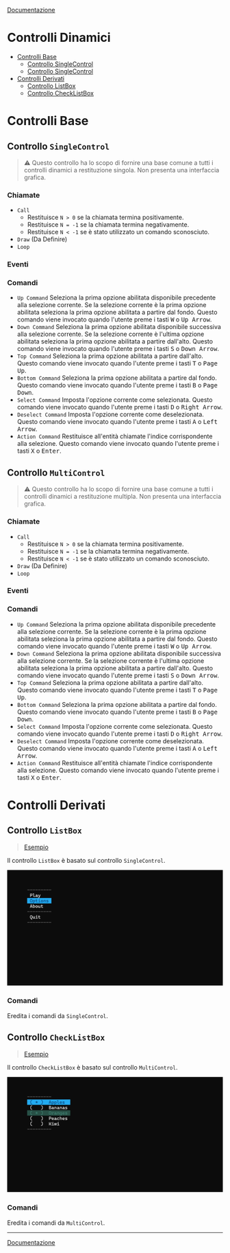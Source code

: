 [Documentazione](../DOCS.md)

# Controlli Dinamici

- [Controlli Base](#controlli-base)
    - [Controllo SingleControl](#controllo-singlecontrol)
    - [Controllo SingleControl](#controllo-multicontrol)
- [Controlli Derivati](#controlli-derivati)
    - [Controllo ListBox](#controllo-listbox)
    - [Controllo CheckListBox](#controllo-checklistbox)

# Controlli Base

## Controllo `SingleControl`

> ⚠️ Questo controllo ha lo scopo di fornire una base comune a tutti i controlli dinamici a restituzione singola.
> Non presenta una interfaccia grafica.

### Chiamate

- `Call`
    - Restituisce `N > 0` se la chiamata termina positivamente.
    - Restituisce `N = -1` se la chiamata termina negativamente.
    - Restituisce `N < -1` se è stato utilizzato un comando sconosciuto.
- `Draw` (Da Definire)
- `Loop`

### Eventi

### Comandi

- `Up Command` Seleziona la prima opzione abilitata disponibile precedente alla selezione corrente.
Se la selezione corrente è la prima opzione abilitata seleziona la prima opzione abilitata a partire dal fondo.
Questo comando viene invocato quando l'utente preme i tasti <kbd>W</kbd> o <kbd>Up Arrow</kbd>.
- `Down Command` Seleziona la prima opzione abilitata disponibile successiva alla selezione corrente.
Se la selezione corrente è l'ultima opzione abilitata seleziona la prima opzione abilitata a partire dall'alto.
Questo comando viene invocato quando l'utente preme i tasti <kbd>S</kbd> o <kbd>Down Arrow</kbd>.
- `Top Command` Seleziona la prima opzione abilitata a partire dall'alto.
Questo comando viene invocato quando l'utente preme i tasti <kbd>T</kbd> o <kbd>Page Up</kbd>.
- `Bottom Command` Seleziona la prima opzione abilitata a partire dal fondo.
Questo comando viene invocato quando l'utente preme i tasti <kbd>B</kbd> o <kbd>Page Down</kbd>.
- `Select Command` Imposta l'opzione corrente come selezionata.
Questo comando viene invocato quando l'utente preme i tasti <kbd>D</kbd> o <kbd>Right Arrow</kbd>.
- `Deselect Command` Imposta l'opzione corrente come deselezionata.
Questo comando viene invocato quando l'utente preme i tasti <kbd>A</kbd> o <kbd>Left Arrow</kbd>.
- `Action Command` Restituisce all'entità chiamate l'indice corrispondente alla selezione.
Questo comando viene invocato quando l'utente preme i tasti <kbd>X</kbd> o <kbd>Enter</kbd>.



## Controllo `MultiControl`

> ⚠️ Questo controllo ha lo scopo di fornire una base comune a tutti i controlli dinamici a restituzione multipla.
> Non presenta una interfaccia grafica.

### Chiamate

- `Call`
    - Restituisce `N > 0` se la chiamata termina positivamente.
    - Restituisce `N = -1` se la chiamata termina negativamente.
    - Restituisce `N < -1` se è stato utilizzato un comando sconosciuto.
- `Draw` (Da Definire)
- `Loop`

### Eventi

### Comandi

- `Up Command` Seleziona la prima opzione abilitata disponibile precedente alla selezione corrente.
Se la selezione corrente è la prima opzione abilitata seleziona la prima opzione abilitata a partire dal fondo.
Questo comando viene invocato quando l'utente preme i tasti <kbd>W</kbd> o <kbd>Up Arrow</kbd>.
- `Down Command` Seleziona la prima opzione abilitata disponibile successiva alla selezione corrente.
Se la selezione corrente è l'ultima opzione abilitata seleziona la prima opzione abilitata a partire dall'alto.
Questo comando viene invocato quando l'utente preme i tasti <kbd>S</kbd> o <kbd>Down Arrow</kbd>.
- `Top Command` Seleziona la prima opzione abilitata a partire dall'alto.
Questo comando viene invocato quando l'utente preme i tasti <kbd>T</kbd> o <kbd>Page Up</kbd>.
- `Bottom Command` Seleziona la prima opzione abilitata a partire dal fondo.
Questo comando viene invocato quando l'utente preme i tasti <kbd>B</kbd> o <kbd>Page Down</kbd>.
- `Select Command` Imposta l'opzione corrente come selezionata.
Questo comando viene invocato quando l'utente preme i tasti <kbd>D</kbd> o <kbd>Right Arrow</kbd>.
- `Deselect Command` Imposta l'opzione corrente come deselezionata.
Questo comando viene invocato quando l'utente preme i tasti <kbd>A</kbd> o <kbd>Left Arrow</kbd>.
- `Action Command` Restituisce all'entità chiamate l'indice corrispondente alla selezione.
Questo comando viene invocato quando l'utente preme i tasti <kbd>X</kbd> o <kbd>Enter</kbd>.



# Controlli Derivati

## Controllo `ListBox`

> [Esempio](../examples/listbox/main.cpp)

Il controllo `ListBox` è basato sul controllo `SingleControl`.

![ListBox](../assets/listbox.png)

### Comandi

Eredita i comandi da `SingleControl`.



## Controllo `CheckListBox`

> [Esempio](../examples/listbox/main.cpp)

Il controllo `CheckListBox` è basato sul controllo `MultiControl`.

![CheckListBox](../assets/checklistbox.png)

### Comandi

Eredita i comandi da `MultiControl`.

---

[Documentazione](../DOCS.md)
